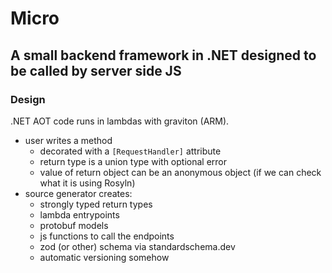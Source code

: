 # Micro

## A small backend framework in .NET designed to be called by server side JS

### Design

.NET AOT code runs in lambdas with graviton (ARM).

- user writes a method 
	- decorated with a `[RequestHandler]` attribute
	- return type is a union type with optional error
	- value of return object can be an anonymous object (if we can check what it is using Rosyln)
- source generator creates:
	- strongly typed return types
	- lambda entrypoints
	- protobuf models
	- js functions to call the endpoints
	- zod (or other) schema via standardschema.dev
	- automatic versioning somehow
